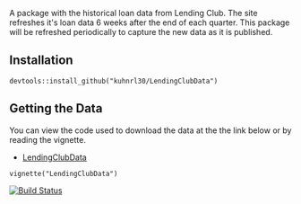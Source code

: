 A package with the historical loan data from Lending Club.  The site refreshes it's loan data 6 weeks after the end of each quarter. This package will be refreshed periodically to capture the new data as it is published. 

## Installation
```{r}
devtools::install_github("kuhnrl30/LendingClubData")
```

## Getting the Data
You can view the code used to download the data at the the link below or by reading the vignette.
- [LendingClubData](docs/LendingClubData.html)  

```{r}
vignette("LendingClubData")
```

[![Build Status](https://travis-ci.org/kuhnrl30/LendingClubData.svg?branch=master)](https://travis-ci.org/kuhnrl30/LendingClubData)
